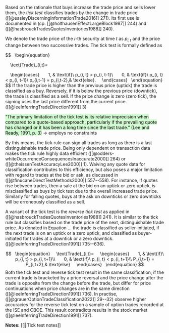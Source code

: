 Based on the rationale that buys increase the trade price and sells lower them, the *tick test* classifies trades by the change in trade price ([[@easleyDiscerningInformationTrade2016]] 271). Its first use is documented in (cp. [[@holthausenEffectLargeBlock1987]] 244) and ([[@hasbrouckTradesQuotesInventories1988]] 240). 

We denote the trade price of the $i$-th security at time $t$ as $p_{i,t}$ and the price change between two successive trades. The tick test is formally defined as 

$$
  \begin{equation}

    \text{Trade}_{i,t}=

    \begin{cases}
      1, & \text{if}\ p_{i, t} > p_{i, t-1}\\
      0, & \text{if}\ p_{i, t} < p_{i, t-1}\\
	  p_{i,t-1} = p_{i,t-2},& \text{else}.
    \end{cases}
  \end{equation}
$$
If the trade price is higher than the previous price (uptick) the trade is classified as a buy. Reversely, if it is below the previous price (downtick), the trade is classified as a sell. If the price change is zero (zero tick), the signing uses the last price different from the current price. ([[@leeInferringTradeDirection1991]] 3)

<mark style="background: #BBFABBA6;">“The primary limitation of the tick test is its relative imprecision when compared to a quote-based approach, particularly if the prevailing quote has changed or it has been a long time since the last trade.” (Lee and Ready, 1991, p. 3)</mark> -> employs no constraints

By this means, the tick rule can sign all trades as long as there is a last distinguishable trade price. Being only dependent on transaction data makes the tick rule highly data efficient ([[@odders-whiteOccurrenceConsequencesInaccurate2000]] 264) or ([[@theissenTestAccuracyLee2000]] 1). Waiving any quote data for classification contributes to this efficiency, but also poses a major limitation with regard to trades at the bid or ask, as discussed in ([[@finucaneDirectTestMethods2000]] 557--558). For instance, if quotes rise between trades, then a sale at the bid on an uptick or zero uptick, is misclassified as buys by tick test due to the overall increased trade price. Similarly for falling quotes, buys at the ask on downticks or zero downticks will be erroneously classified as a sell. 

A variant of the tick test is the *reverse tick test* as applied in ([[@hasbrouckTradesQuotesInventories1988]] 241). It is similar to the tick rule but classifies based on the trade price of the next, distinguishable trade price. As donated in Equation ... the trade is classified as seller-initiated, if the next trade is on an uptick or a zero uptick, and classified as buyer-initiated for trades at a downtick or a zero downtick. ([[@leeInferringTradeDirection1991]] 735--636).

$$
  \begin{equation}
    \text{Trade}_{i,t}=
    \begin{cases}
      1, & \text{if}\ p_{i, t} > p_{i, t+1}\\
      0, & \text{if}\ p_{i, t} < p_{i, t+1}\\
	  P_{i,t+1} = P_{i,t+2},& \text{else}
    \end{cases}
  \end{equation}
$$
Both the tick test and reverse tick test result in the same classification, if the current trade is bracketed by a price reversal and the price change after the trade is opposite from the change before the trade, but differ for price continuations when price changes are in the same direction ([[@leeInferringTradeDirection1991]] 736). In practise, ([[@grauerOptionTradeClassification2022]] 29--32) observe higher accuracies for the reverse tick test on a sample of option trades recorded at the ISE and CBOE. This result contradicts results in the stock market ([[@leeInferringTradeDirection1991]] 737). 

**Notes:**
[[🔢Tick test notes]]